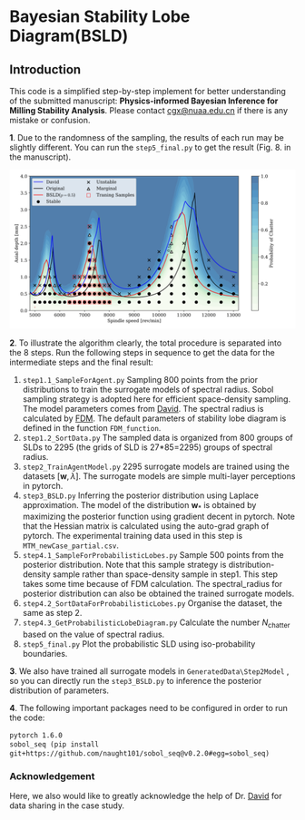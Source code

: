 # Bayesian Stability Lobe Diagram(BSLD)

## Introduction

This code is a simplified step-by-step implement for better understanding of the submitted manuscript: **Physics-informed Bayesian Inference for Milling Stability Analysis**.  Please contact cgx@nuaa.edu.cn if there is any mistake or confusion. 

**1**. Due to the randomness of the sampling, the results of each run may be slightly different.
You can run the `step5_final.py` to get the result (Fig. 8. in the manuscript).

![Fig_-_David.png](ResultDisplay/Fig-David.svg)

**2**. To illustrate the algorithm clearly, the total procedure is separated into the 8 steps.  Run the following steps in sequence to get the data for the intermediate steps and the final result:

1. `step1.1_SampleForAgent.py`    Sampling 800 points from the prior distributions to train the surrogate models of spectral radius.  Sobol sampling strategy is adopted here for efficient space-density sampling. The model parameters  comes from [David](https://www.sciencedirect.com/science/article/pii/S0890695519310995). The spectral radius is calculated by [FDM](www.sciencedirect.com/science/article/pii/S089069551000012X). The default parameters of stability lobe diagram is defined in the function `FDM_function`.
2. `step1.2_SortData.py`  The sampled data is organized from 800 groups of SLDs to 2295 (the grids of SLD is 27*85=2295) groups of spectral radius.
3. `step2_TrainAgentModel.py`  2295 surrogate models are trained using the datasets $[\mathbf{w}, \lambda]$.   The surrogate models are simple multi-layer perceptions in pytorch. 
4. `step3_BSLD.py`  Inferring the posterior distribution using Laplace approximation. The model of the distribution $\mathbf{w}_{*}$ is obtained by maximizing the posterior function using gradient decent in pytorch.  Note that the Hessian matrix is calculated using the auto-grad graph of pytorch. The experimental training data used in this step is `MTM_newCase_partial.csv`.
5. `step4.1_SampleForProbabilisticLobes.py`  Sample 500 points from the posterior distribution. Note that this sample strategy is distribution-density sample rather than space-density sample in step1. This step takes some time because of FDM calculation. The spectral_radius for posterior distribution can also be obtained the trained surrogate models.
6. `step4.2_SortDataForProbabilisticLobes.py` Organise the dataset, the same  as step 2.
7. `step4.3_GetProbabilisticLobeDiagram.py` Calculate the number $N_{\text {chatter }}$ based on the value of spectral radius. 
8. `step5_final.py` Plot the probabilistic SLD using  iso-probability boundaries.

**3**. We also have trained all surrogate models in `GeneratedData\Step2Model` , so you can directly run the `step3_BSLD.py` to  inference the posterior distribution of parameters. 

**4**. The following important packages need to be configured in order to run the code:

```
pytorch 1.6.0
sobol_seq (pip install git+https://github.com/naught101/sobol_seq@v0.2.0#egg=sobol_seq)
```


### Acknowledgement
Here, we also would like to greatly acknowledge the help of Dr.  [David](https://www.sciencedirect.com/science/article/pii/S0890695519310995) for data sharing in the case study. 
